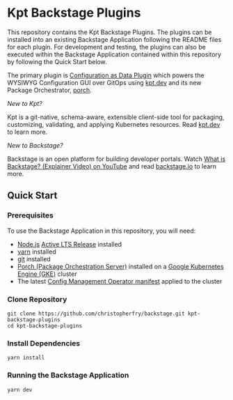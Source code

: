 # Kpt Backstage Plugins

This repository contains the Kpt Backstage Plugins. The plugins can be installed into an existing Backstage Application following the README files for each plugin. For development and testing, the plugins can also be executed within the Backstage Application contained within this repository by following the Quick Start below.

The primary plugin is [Configuration as Data Plugin](plugins/cad) which powers the WYSIWYG Configuration GUI over GitOps using [kpt.dev](https://kpt.dev/) and its new Package Orchestrator, [porch](https://github.com/GoogleContainerTools/kpt/tree/main/porch).

_New to Kpt?_

Kpt is a git-native, schema-aware, extensible client-side tool for packaging, customizing, validating, and applying Kubernetes resources. Read [kpt.dev](https://kpt.dev/) to learn more.

_New to Backstage?_

Backstage is an open platform for building developer portals. Watch [What is Backstage? (Explainer Video) on YouTube](https://www.youtube.com/watch?v=85TQEpNCaU0) and read [backstage.io](https://backstage.io) to learn more.

## Quick Start

### Prerequisites

To use the Backstage Application in this repository, you will need:

- [Node.js](https://nodejs.org/) [Active LTS Release](https://nodejs.org/en/about/releases/) installed
- [yarn](https://classic.yarnpkg.com/en/docs/install) installed
- [git](https://github.com/git-guides/install-git) installed
- [Porch (Package Orchestration Server)](https://github.com/GoogleContainerTools/kpt/tree/main/porch) installed on a [Google Kubernetes Engine (GKE)](https://cloud.google.com/kubernetes-engine) cluster
- The latest [Config Management Operator manifest](https://cloud.google.com/anthos-config-management/docs/downloads) applied to the cluster

### Clone Repository

```
git clone https://github.com/christopherfry/backstage.git kpt-backstage-plugins
cd kpt-backstage-plugins
```

### Install Dependencies

```
yarn install
```

### Running the Backstage Application

```
yarn dev
```
